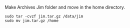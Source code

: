 Make Archives Jim folder and move in the home directory. 

	sudo tar -cvzf jim.tar.gz /data/jim  
	sudo mv jim.tar.gz /home 